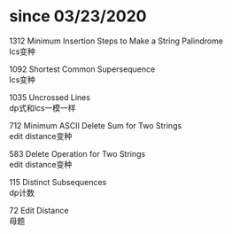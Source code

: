 # since 03/23/2020
1312 Minimum Insertion Steps to Make a String Palindrome  
lcs变种  

1092 Shortest Common Supersequence    
lcs变种  

1035 Uncrossed Lines       
dp式和lcs一模一样  

712	Minimum ASCII Delete Sum for Two Strings           
edit distance变种  

583	Delete Operation for Two Strings       
edit distance变种  

115	Distinct Subsequences    
dp计数  

72	Edit Distance    
母题   
